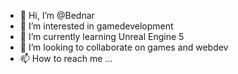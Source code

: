 - 👋 Hi, I’m @Bednar
- 👀 I’m interested in gamedevelopment
- 🌱 I’m currently learning Unreal Engine 5
- 💞️ I’m looking to collaborate on games and webdev
- 📫 How to reach me ...

<!---
BednarMonster/BednarMonster is a ✨ special ✨ repository because its `README.md` (this file) appears on your GitHub profile.
You can click the Preview link to take a look at your changes.
--->
